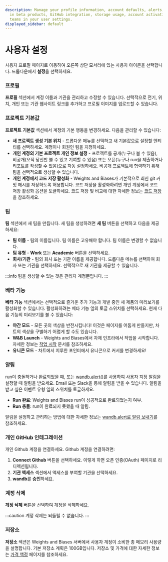 ```yaml
---
description: Manage your profile information, account defaults, alerts, participation
  in beta products, GitHub integration, storage usage, account activation, and create
  teams in your user settings.
displayed_sidebar: default
---
```


# 사용자 설정

사용자 프로필 페이지로 이동하여 오른쪽 상단 모서리에 있는 사용자 아이콘을 선택합니다. 드롭다운에서 **설정**을 선택하세요.

### 프로필

**프로필** 섹션에서 계정 이름과 기관을 관리하고 수정할 수 있습니다. 선택적으로 전기, 위치, 개인 또는 기관 웹사이트 링크를 추가하고 프로필 이미지를 업로드할 수 있습니다.

### 프로젝트 기본값

**프로젝트** **기본값** 섹션에서 계정의 기본 행동을 변경하세요. 다음을 관리할 수 있습니다:

* **새 프로젝트 생성 기본 위치** - 드롭다운 메뉴를 선택하고 새 기본값으로 설정할 엔티티를 선택하세요. 계정이나 회원인 팀을 지정하세요.
* **개인 계정의 기본 프로젝트 개인 정보 설정** - 프로젝트를 공개(누구나 볼 수 있음), 비공개(오직 당신만 볼 수 있고 기여할 수 있음) 또는 오픈(누구나 run을 제출하거나 리포트를 작성할 수 있음)으로 자동 설정하세요. 비공개 프로젝트에 협력하기 위해 팀을 선택적으로 생성할 수 있습니다.
* **개인 계정에서 코드 저장 활성화** - Weights and Biases가 기본적으로 최신 git 커밋 해시를 저장하도록 허용합니다. 코드 저장을 활성화하려면 개인 계정에서 코드 저장 활성화 옵션을 토글하세요. 코드 저장 및 비교에 대한 자세한 정보는 [코드 저장](../features/panels/code.md)을 참조하세요.

### 팀

**팀** 섹션에서 새 팀을 만듭니다. 새 팀을 생성하려면 **새 팀** 버튼을 선택하고 다음을 제공하세요:

* **팀 이름** - 팀의 이름입니다. 팀 이름은 고유해야 합니다. 팀 이름은 변경할 수 없습니다.
* **팀 유형** - **Work** 또는 **Academic** 버튼을 선택하세요.
* **회사/기관** - 팀의 회사 또는 기관 이름을 제공합니다. 드롭다운 메뉴를 선택하여 회사 또는 기관을 선택하세요. 선택적으로 새 기관을 제공할 수 있습니다.

:::info
팀을 생성할 수 있는 것은 관리자 계정뿐입니다.
:::

### 베타 기능

**베타 기능** 섹션에서는 선택적으로 즐거운 추가 기능과 개발 중인 새 제품의 미리보기를 활성화할 수 있습니다. 활성화하려는 베타 기능 옆의 토글 스위치를 선택하세요. 현재 다음 기능의 미리보기를 볼 수 있습니다:

* **야간 모드** - 모든 곳의 색상을 반전시킵니다! 이것은 페이지를 어둡게 만들지만, 차트의 색상을 구별하기 어렵게 할 수도 있습니다.
* **W&B Launch** - Weights and Biases에서 자체 인프라에서 작업을 시작합니다. 자세한 정보는 [작업 시작](../../launch/intro.md) 문서를 참조하세요.
* **유니콘 모드** - 차트에서 지루한 포인터에서 유니콘으로 커서를 변경하세요!

### 알림

run이 충돌하거나 완료되었을 때, 또는 [wandb.alert()](../../runs/alert.md)를 사용하여 사용자 지정 알림을 설정할 때 알림을 받으세요. Email 또는 Slack을 통해 알림을 받을 수 있습니다. 알림을 받고 싶은 이벤트 유형 옆의 스위치를 토글하세요.

* **Run 완료**: Weights and Biases run이 성공적으로 완료되었는지 여부.
* **Run 충돌**: run이 완료되지 못했을 때 알림.

알림을 설정하고 관리하는 방법에 대한 자세한 정보는 [wandb.alert로 알림 보내기](../../runs/alert.md)를 참조하세요.

### 개인 GitHub 인테그레이션

개인 Github 계정을 연결하세요. Github 계정을 연결하려면:

1. **Connect Github** 버튼을 선택하세요. 이렇게 하면 오픈 인증(OAuth) 페이지로 리디렉션됩니다.
2. **기관 액세스** 섹션에서 액세스를 부여할 기관을 선택하세요.
3. **wandb**를 **승인**하세요.

### 계정 삭제

**계정 삭제** 버튼을 선택하여 계정을 삭제하세요.

:::caution
계정 삭제는 되돌릴 수 없습니다.
:::

### 저장소

**저장소** 섹션은 Weights and Biases 서버에서 사용자 계정이 소비한 총 메모리 사용량을 설명합니다. 기본 저장소 계획은 100GB입니다. 저장소 및 가격에 대한 자세한 정보는 [가격 책정](https://wandb.ai/site/pricing) 페이지를 참조하세요.